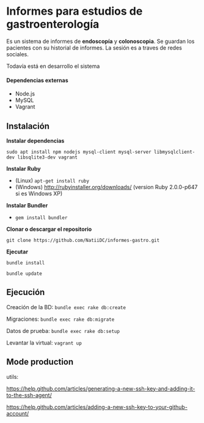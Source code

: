 # Informes para estudios de gastroenterología

Es un sistema de informes de **endoscopía** y **colonoscopia**. Se guardan los pacientes con su historial de informes. La sesión es a traves de redes sociales.

Todavía está en desarrollo el sistema

#### Dependencias externas

* Node.js
* MySQL
* Vagrant

## Instalación

**Instalar dependencias**

`sudo apt install npm nodejs mysql-client mysql-server libmysqlclient-dev libsqlite3-dev vagrant`

**Instalar Ruby**

* (Linux) `apt-get install ruby`
* (Windows) http://rubyinstaller.org/downloads/ (version Ruby 2.0.0-p647 si es Windows XP)

**Instalar Bundler**
* `gem install bundler`

**Clonar o descargar el repositorio**

`git clone https://github.com/NatiiDC/informes-gastro.git`

**Ejecutar**

`bundle install`

`bundle update`

## Ejecución

  Creación de la BD: `bundle exec rake db:create`

  Migraciones: `bundle exec rake db:migrate`

  Datos de prueba: `bundle exec rake db:setup`

  Levantar la virtual: `vagrant up`

## Mode production

utils:

https://help.github.com/articles/generating-a-new-ssh-key-and-adding-it-to-the-ssh-agent/

https://help.github.com/articles/adding-a-new-ssh-key-to-your-github-account/
